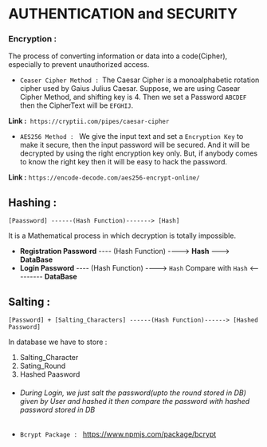 # AUTHENTICATION and SECURITY

### Encryption :  
The process of converting information or data into a code(Cipher), especially to prevent unauthorized access.  
  - `Ceaser Cipher Method : `The Caesar Cipher is a monoalphabetic rotation cipher used by Gaius Julius Caesar.
  Suppose, we are using Casear Cipher Method, and shifting key is 4. Then we set a Password `ABCDEF` then the CipherText will be `EFGHIJ`.

  **Link :**` https://cryptii.com/pipes/caesar-cipher`

  - `AES256 Method : ` We give the input text and set a `Encryption Key` to make it secure, then the input password will be secured. And it will be decrypted by using the right encryption key only. But, if anybody comes to know the right key then it will be easy to hack the password.


**Link :** `https://encode-decode.com/aes256-encrypt-online/`


## Hashing :

`[Paassword] ------(Hash Function)-------> [Hash]`

It is a Mathematical process in which decryption is totally impossible.

- **Registration Password** ---- (Hash Function) ----> **Hash** ---> **DataBase**
- **Login Password** ---- (Hash Function) ----> `Hash` Compare with `Hash` <--------- **DataBase**

## Salting : 

`[Password] + [Salting_Characters] ------(Hash Function)------> [Hashed Password]`

  In database we have to store :
  1. Salting_Character
  2. Sating_Round
  3. Hashed Paasword

- ###### During Login, we just salt the password(upto the round stored in DB) given by User and hashed it then compare the password with hashed password stored in DB 

- `Bcrypt Package : ` https://www.npmjs.com/package/bcrypt

